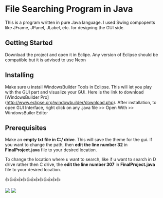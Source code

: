 # File Searching Program in Java
This is a program written in pure Java language. I used Swing compopents like JFrame, JPanel, JLabel, etc. for designing the GUI side.

## Getting Started
Download the project and open it in Eclipe. Any version of Eclipse should be compatible but it is advised to use Neon

## Installing
Make sure u install WindowsBuilder Tools in Eclipse. This will let you play with the GUI part and visualize your GUI. 
Here is the link to download [WindowsBuilder Pro] (http://www.eclipse.org/windowbuilder/download.php). 
After installation, to open GUI Interface, right click on any .java file >> Open With >> WindowsBuiler Editor

## Prerequisites
Make an **empty txt file in C:/ drive**. This will save the theme for the gui. If you want to change the path, then **edit the line number 32** in **FinalProject.java** file to your desired location.

To change the location where u want to search, like if u want to search in D drive rather then C drive, the **edit the line number 307** in **FinalProject.java** file to your desired location.

:thumbsup::thumbsup::thumbsup::thumbsup::thumbsup::thumbsup::thumbsup::thumbsup::thumbsup::thumbsup::thumbsup::thumbsup::thumbsup:

![](https://cloud.githubusercontent.com/assets/12661418/21534038/43c579ca-cd2f-11e6-85fc-3f184af07b7b.PNG)
![](https://cloud.githubusercontent.com/assets/12661418/21534040/4650b394-cd2f-11e6-8635-768dfc3c319b.PNG)
